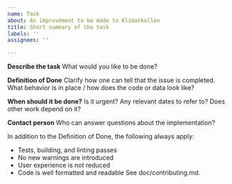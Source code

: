 ```yaml
---
name: Task
about: An improvement to be made to Klimatkollen
title: Short summary of the task
labels: ''
assignees: ''

---
```


**Describe the task**
What would you like to be done?

**Definition of Done**
Clarify how one can tell that the issue is completed. What behavior is in place / how does the code or data look like?

**When should it be done?**
Is it urgent? Any relevant dates to refer to? Does other work depend on it?

**Contact person**
Who can answer questions about the implementation?

In addition to the Definition of Done, the following always apply:
 - Tests, building, and linting passes
 - No new warnings are introduced
 - User experience is not reduced
 - Code is well formatted and readable
See doc/contributing.md.
